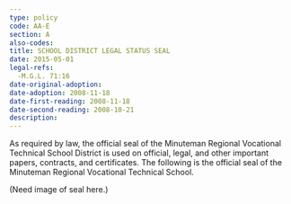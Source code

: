 ```yaml
---
type: policy
code: AA-E
section: A
also-codes: 
title: SCHOOL DISTRICT LEGAL STATUS SEAL
date: 2015-05-01
legal-refs: 
  -M.G.L. 71:16
date-original-adoption:
date-adoption: 2008-11-18
date-first-reading: 2008-11-18
date-second-reading: 2008-10-21
description: 
---
```


As required by law, the official seal of the Minuteman Regional Vocational Technical School District is used on official, legal, and other important papers, contracts, and certificates. The following is the official seal of the Minuteman Regional Vocational Technical School.

(Need image of seal here.)